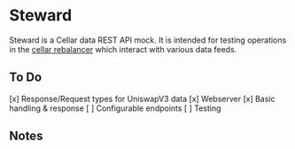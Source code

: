 # Steward

Steward is a Cellar data REST API mock. It is intended for testing operations in the [cellar rebalancer](https://github.com/PeggyJV/cellar_rebalancer_rs) which interact with various data feeds.

## To Do
[x] Response/Request types for UniswapV3 data
[x] Webserver
[x] Basic handling & response
[ ] Configurable endpoints
[ ] Testing

## Notes

